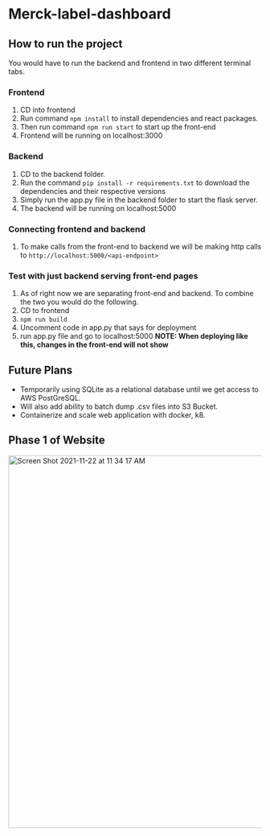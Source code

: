 # Merck-label-dashboard


## How to run the project
You would have to run the backend and frontend in two different terminal tabs.

### Frontend
1. CD into frontend 
2. Run command `npm install` to install dependencies and react packages.
3. Then run command `npm run start` to start up the front-end 
4. Frontend will be running on localhost:3000

### Backend
1. CD to the backend folder.
2. Run the command `pip install -r requirements.txt` to download the dependencies and their respective versions
3. Simply run the app.py file in the backend folder to start the flask server.
4. The backend will be running on localhost:5000

### Connecting frontend and backend
1. To make calls from the front-end to backend we will be making http calls to  `http://localhost:5000/<api-endpoint>`

### Test with just backend serving front-end pages
1. As of right now we are separating front-end and backend. To combine the two you would do the following.
2. CD to frontend
3. `npm run build`
4. Uncomment code in app.py that says for deployment
5. run app.py file and go to localhost:5000
**NOTE: When deploying like this, changes in the front-end will not show**

## Future Plans
- Temporarily using SQLite as a relational database until we get access to AWS PostGreSQL.
- Will also add ability to batch dump .csv files into S3 Bucket.
- Containerize and scale web application with docker, k8.

## Phase 1 of Website
<img width="741" alt="Screen Shot 2021-11-22 at 11 34 17 AM" src="https://user-images.githubusercontent.com/70383225/142899733-6c013787-0480-4e1c-81a6-9ed78eebccb3.png">


